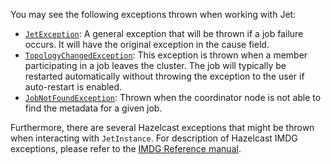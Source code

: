 You may see the following exceptions thrown when working with Jet:

* [`JetException`](http://docs.hazelcast.org/docs/jet/0.5/javadoc/com/hazelcast/jet/JetException.html):
A general exception that will be thrown if a job failure occurs.
It will have the original exception in the cause field.
* [`TopologyChangedException`](http://docs.hazelcast.org/docs/jet/0.5/javadoc/com/hazelcast/jet/core/TopologyChangedException.html):
This exception is thrown when a member participating in a job leaves the
cluster. The job will typically be restarted automatically without throwing
the exception to the user if auto-restart is enabled.
* [`JobNotFoundException`](http://docs.hazelcast.org/docs/jet/0.5/javadoc/com/hazelcast/jet/core/JobNotFoundException.html):
Thrown when the coordinator node is not able to find the metadata for a
given job.

Furthermore, there are several Hazelcast exceptions that might be thrown
when interacting with `JetInstance`. For description of Hazelcast IMDG
exceptions, please refer to the [IMDG Reference manual](http://docs.hazelcast.org/docs/3.9/manual/html-single/index.html#common-exception-types).
